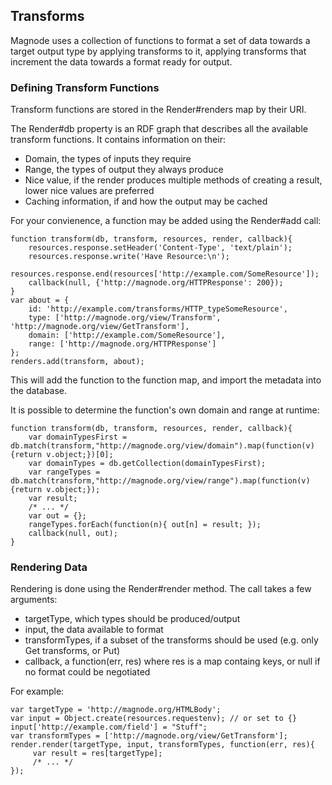 ## Transforms

Magnode uses a collection of functions to format a set of data towards a target output type by applying transforms to it, applying transforms that increment the data towards a format ready for output.


### Defining Transform Functions

Transform functions are stored in the Render#renders map by their URI.

The Render#db property is an RDF graph that describes all the available transform functions. It contains information on their:

* Domain, the types of inputs they require
* Range, the types of output they always produce
* Nice value, if the render produces multiple methods of creating a result, lower nice values are preferred
* Caching information, if and how the output may be cached

For your convienence, a function may be added using the Render#add call:

	function transform(db, transform, resources, render, callback){
		resources.response.setHeader('Content-Type', 'text/plain');
		resources.response.write('Have Resource:\n');
		resources.response.end(resources['http://example.com/SomeResource']);
		callback(null, {'http://magnode.org/HTTPResponse': 200});
	}
	var about = {
		id: 'http://example.com/transforms/HTTP_typeSomeResource',
		type: ['http://magnode.org/view/Transform', 'http://magnode.org/view/GetTransform'],
		domain: ['http://example.com/SomeResource'],
		range: ['http://magnode.org/HTTPResponse']
	};
	renders.add(transform, about);

This will add the function to the function map, and import the metadata into the database.

It is possible to determine the function's own domain and range at runtime:

	function transform(db, transform, resources, render, callback){
		var domainTypesFirst = db.match(transform,"http://magnode.org/view/domain").map(function(v){return v.object;})[0];
		var domainTypes = db.getCollection(domainTypesFirst);
		var rangeTypes = db.match(transform,"http://magnode.org/view/range").map(function(v){return v.object;});
		var result;
		/* ... */
		var out = {};
		rangeTypes.forEach(function(n){ out[n] = result; });
		callback(null, out);
	}



### Rendering Data

Rendering is done using the Render#render method. The call takes a few arguments:

* targetType, which types should be produced/output
* input, the data available to format
* transformTypes, if a subset of the transforms should be used (e.g. only Get transforms, or Put)
* callback, a function(err, res) where res is a map containg keys, or null if no format could be negotiated

For example:

	var targetType = 'http://magnode.org/HTMLBody';
	var input = Object.create(resources.requestenv); // or set to {}
	input['http://example.com/field'] = "Stuff";
	var transformTypes = ['http://magnode.org/view/GetTransform'];
	render.render(targetType, input, transformTypes, function(err, res){
		 var result = res[targetType];
		 /* ... */
	});
